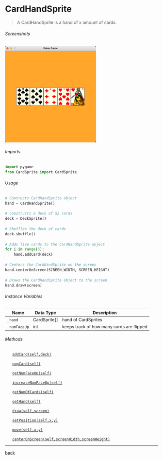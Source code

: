<!--Name Of Class -->

# CardHandSprite

<!-- Description -->

>A CardHandSprite is a hand of x amount of cards.

<!-- Screenshots -->
###### Screenshots
<!-- ![CardSprite](../../images/cardSprite.png) -->

<img src="../../images/cardHandSprite.png" alt="CardHandSprite_5_Cards" width="300"/>



<!-- Imports -->
###### Imports
```python
import pygame
from CardSprite import CardSprite
```

<!-- Usage -->

###### Usage

```python
# Contructs CardHandSprite object
hand = CardHandSprite()

# Constructs a deck of 52 cards
deck = DeckSprite()

# Shuffles the deck of cards
deck.shuffle()

# Adds five cards to the CardHandSprite object
for i in range(5):
    hand.addCard(deck)

# Centers the CardHandSprite on the screen
hand.centerOnScreen(SCREEN_WIDTH, SCREEN_HEIGHT)

# Draws the CardHandSprite object to the screen
hand.draw(screen)
```

<!-- Instance Variables -->
###### Instance Variables
| Name         | Data Type    | Description                               |
| ------------ | ------------ | ----------------------------------------- |
| `_hand`      | CardSprite[] | hand of CardSprites                       |
| `_numFaceUp` | int          | keeps track of how many cards are flipped |


###### Methods

<ul>

<!-- (Add Member Functions Here) -->
<!-- [`nameOfFunction(parameters)`](functions/nameOfFunction.md) -->
<!-- Make sure to create a .md file in the functions folder for EVERY function added -->

[`addCard(self,deck)`](methods/addCard.md)

[`popCard(self)`](methods/popCard.md)

[`getNumFaceUp(self)`](methods/getNumFaceUp.md)

[`increaseNumFaceUp(self)`](methods/increaseNumFaceUp.md)

[`getNumOfCards(self)`](methods/getNumOfCards.md)

[`getHand(self)`](methods/getHand.md)

[`draw(self,screen)`](methods/draw.md)

[`setPosition(self,x,y)`](methods/setPosition.md)

[`move(self,x,y)`](methods/move.md)

[`centerOnScreen(self,screenWidth,screenHeight)`](methods/centerOnScreen.md)


</ul>

---

<!-- Back to README.md -->
[back](../../../README.md)